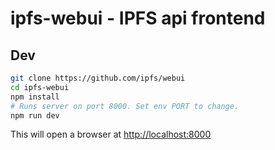 # ipfs-webui - IPFS api frontend


## Dev

```bash
git clone https://github.com/ipfs/webui
cd ipfs-webui
npm install
# Runs server on port 8000. Set env PORT to change.
npm run dev
```

This will open a browser at <http://localhost:8000>
